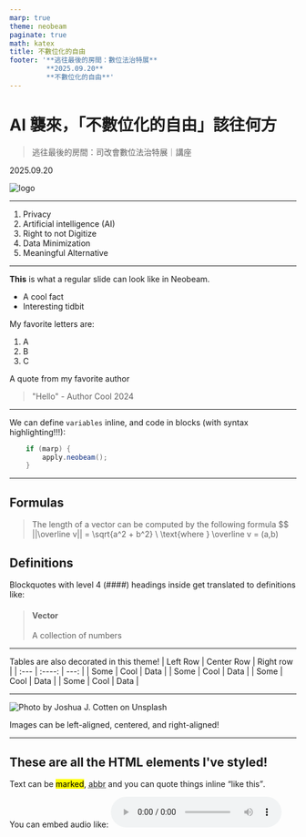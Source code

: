 ```yaml
---
marp: true
theme: neobeam
paginate: true
math: katex
title: 不數位化的自由
footer: '**逃往最後的房間：數位法治特展**
         **2025.09.20**
         **不數位化的自由**'
---
```


<!-- _class: title -->

# AI 襲來，「不數位化的自由」該往何方

> 逃往最後的房間：司改會數位法治特展｜講座

2025.09.20

![logo](https://raw.githubusercontent.com/FortAwesome/Font-Awesome/refs/heads/7.x/svgs/solid/dharmachakra.svg)

---

<!-- header: 'Outline' -->

1. Privacy
2. Artificial intelligence (AI)
3. Right to not Digitize
4. Data Minimization
5. Meaningful Alternative

---

<!-- header: 'Normal text' -->
**This** is what a regular slide can look like in Neobeam.
- A cool fact
- Interesting tidbit

My favorite letters are:
1. A
2. B
3. C

A quote from my favorite author
> "Hello" - Author Cool 2024

---

<!-- header: 'Code blocks' -->
We can define ``variables`` inline, and code in blocks (with syntax highlighting!!!):
```java
    if (marp) {
        apply.neobeam();
    }
```
---

<!-- header: 'Mathematics corner' -->
## Formulas
> The length of a vector can be computed by the following formula
> $$
||\overline v|| = \sqrt{a^2 + b^2} \\
\text{where } \overline v = (a,b)
## Definitions
Blockquotes with level 4 (####) headings inside get translated to definitions like:

> #### Vector
> A collection of numbers

---

<!-- header: 'Data' -->
Tables are also decorated in this theme!
| Left Row    | Center Row  | Right row     |
| :---        |    :----:   |          ---: |
| Some        |  Cool       | Data          |
| Some        |  Cool       | Data          |
| Some        |  Cool       | Data          |
| Some        |  Cool       | Data          |

---

<!-- header: 'Images' -->

![Photo by Joshua J. Cotten on Unsplash](https://images.unsplash.com/photo-1601247387326-f8bcb5a234d4?q=80&w=2071&auto=format&fit=crop&ixlib=rb-4.0.3&ixid=M3wxMjA3fDB8MHxwaG90by1wYWdlfHx8fGVufDB8fHx8fA%3D%3D) 

Images can be left-aligned, centered, and right-aligned!

---

<!-- header: 'HTML wonderland' -->
<!-- This slide only works with HTML enabled -->

<h2>These are all the HTML elements I've styled!</h2>

Text can be <mark>marked</mark>, <abbr title="abbreviated">abbr</abbr> and you can quote things inline <q>like this</q>.

You can embed audio like:
<audio controls src="http://codeskulptor-demos.commondatastorage.googleapis.com/pang/pop.mp3" type="audio/mp3">
</audio> 


